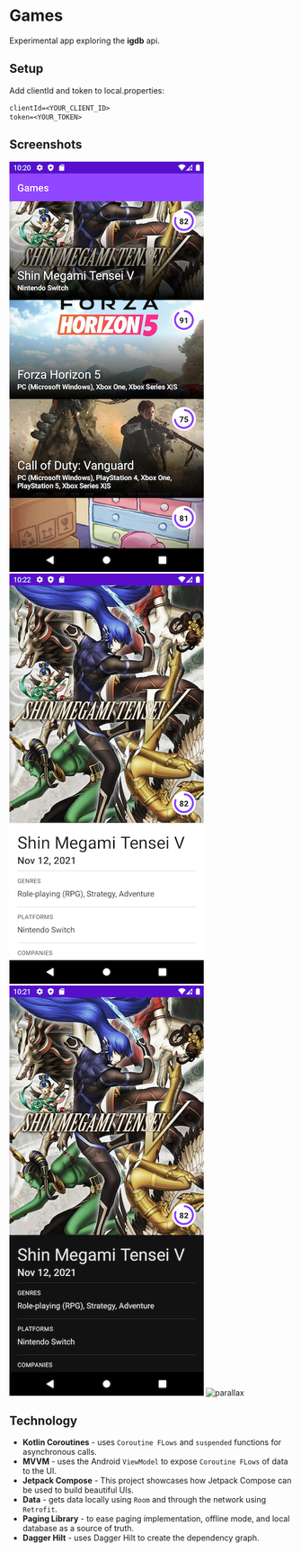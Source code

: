# Games
Experimental app exploring the **igdb** api.

## Setup
Add clientId and token to local.properties:
```
clientId=<YOUR_CLIENT_ID>
token=<YOUR_TOKEN>
```

## Screenshots
![list](docs/list.png) ![light-mode](docs/detail_light.png) ![dark-mode](docs/detail_dark.png) ![parallax](docs/parallax.gif)

## Technology
* **Kotlin Coroutines** - uses `Coroutine FLows` and `suspended` functions for asynchronous calls.
* **MVVM** - uses the Android `ViewModel` to expose `Coroutine FLows` of data to the UI.
* **Jetpack Compose** - This project showcases how Jetpack Compose can be used to build beautiful UIs.
* **Data** - gets data locally using `Room` and through the network using `Retrofit`.
* **Paging Library** - to ease paging implementation, offline mode, and local database as a source of truth.
* **Dagger Hilt** - uses Dagger Hilt to create the dependency graph.
